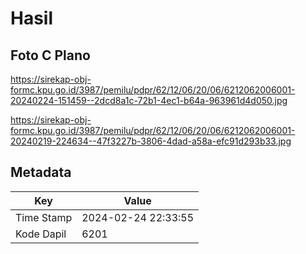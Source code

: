 # Hasil

## Foto C Plano

https://sirekap-obj-formc.kpu.go.id/3987/pemilu/pdpr/62/12/06/20/06/6212062006001-20240224-151459--2dcd8a1c-72b1-4ec1-b64a-963961d4d050.jpg

https://sirekap-obj-formc.kpu.go.id/3987/pemilu/pdpr/62/12/06/20/06/6212062006001-20240219-224634--47f3227b-3806-4dad-a58a-efc91d293b33.jpg


## Metadata

| Key        | Value               |
| ---------- | ------------------- |
| Time Stamp | 2024-02-24 22:33:55 |
| Kode Dapil | 6201                |



